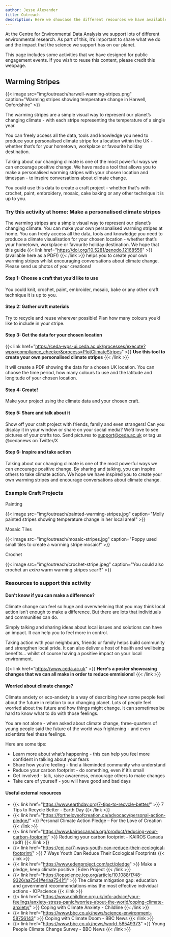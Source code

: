 ```yaml
---
author: Jesse Alexander
title: Outreach 
description: Here we showcase the different resources we have available!
---
```


At the Centre for Environmental Data Analysis we support lots of different environmental research. As part of this, it’s important to share what we do and the impact that the science we support has on our planet.

This page includes some activities that we have designed for public engagement events. If you wish to reuse this content, please credit this webpage.

## Warming Stripes

{{< image src="img/outreach/harwell-warming-stripes.png" caption="Warming stripes showing temperature change in Harwell, Oxfordshire" >}}

The warming stripes are a simple visual way to represent our planet’s changing climate - with each stripe representing the temperature of a single year.

You can freely access all the data, tools and knowledge you need to produce your personalised climate stripe for a location within the UK - whether that’s for your hometown, workplace or favourite holiday destination.

Talking about our changing climate is one of the most powerful ways we can encourage positive change. We have made a tool that allows you to make a personalised warming stripes with your chosen location and timespan - to inspire conversations about climate change.

You could use this data to create a craft project - whether that's with crochet, paint, embroidery, mosaic, cake baking or any other technique it is up to you.

### Try this activity at home: Make a personalised climate stripes

The warming stripes are a simple visual way to represent our planet’s changing climate. You can make your own personalised warming stripes at home.
You can freely access all the data, tools and knowledge you need to produce a climate visualisation for your chosen location - whether that’s your hometown, workplace or favourite holiday destination.
We hope that this guide {{< link href="https://doi.org/10.5281/zenodo.12168556" >}} (available here as a PDF!) {{< /link >}} helps you to create your own warming stripes whilst encouraging conversations about climate change. Please send us photos of your creations!

#### Step 1: Choose a craft that you’d like to use

You could knit, crochet, paint, embroider, mosaic, bake or any other craft technique it is up to you.

#### Step 2: Gather craft materials

Try to recycle and reuse wherever possible! Plan how many colours you’d like to include in your stripe.

#### Step 3: Get the data for your chosen location

{{< link href="https://ceda-wps-ui.ceda.ac.uk/processes/execute?wps=compliance_checker&process=PlotClimateStripes" >}} **Use this tool to create your own personalised climate stripes** {{< /link >}}

It will create a PDF showing the data for a chosen UK location. You can choose the time period, how many colours to use and the latitude and longitude of your chosen location.

#### Step 4: Create!

Make your project using the climate data and your chosen craft.

#### Step 5: Share and talk about it

Show off your craft project with friends, family and even strangers! Can you display it in your window or share on your social media? We’d love to see pictures of your crafts too.
Send pictures to support@ceda.ac.uk or tag us @cedanews on Twitter/X

#### Step 6: Inspire and take action

Talking about our changing climate is one of the most powerful ways we can encourage positive change. By sharing and talking, you can inspire others to take climate action.
We hope we have inspired you to create your own warming stripes and encourage conversations about climate change.

### Example Craft Projects

Painting

{{< image src="img/outreach/painted-warming-stripes.jpg" caption="Molly painted stripes showing temperature change in her local area!" >}}

Mosaic Tiles

{{< image src="img/outreach/mosaic-stripes.jpg" caption="Poppy used small tiles to create a warming stripe mosaic!" >}}

Crochet

{{< image src="img/outreach/crochet-stripe.jpeg" caption="You could also crochet an *extra* warm warming stripes scarf!" >}}

### Resources to support this activity

#### Don't know if you can make a difference?

Climate change can feel so huge and overwhelming that you may think local action isn’t enough to make a difference. But there are lots that individuals and communities can do.

Simply talking and sharing ideas about local issues and solutions can have an impact. It can help you to feel more in control.

Taking action with your neighbours, friends or family helps build community and strengthen local pride. It can also deliver a host of health and wellbeing benefits… whilst of course having a positive impact on your local environment.

{{< link href="https://www.ceda.ac.uk" >}} **Here's a poster showcasing changes that we can all make in order to reduce emmisions!** {{< /link >}}

#### Worried about climate change?

Climate anxiety or eco-anxiety is a way of describing how some people feel about the future in relation to our changing planet. Lots of people feel worried about the future and how things might change. It can sometimes be hard to know what to do with those feelings.

You are not alone - when asked about climate change, three-quarters of young people said the future of the world was frightening - and even scientists feel these feelings.

Here are some tips:

- Learn more about what’s happening - this can help you feel more confident in talking about your fears
- Share how you’re feeling - find a likeminded community who understand
- Reduce your carbon footprint - do something, even if it’s small
- Get involved - talk, raise awareness, encourage others to make changes
- Take care of yourself - you will have good and bad days

#### Useful external resources

- {{< link href="https://www.earthday.org/7-tips-to-recycle-better/" >}} 7 Tips to Recycle Better - Earth Day {{< /link >}}
- {{< link href="https://fortheloveofcreation.ca/advocacy/personal-action-pledge/" >}} Personal Climate Action Pledge – For the Love of Creation {{< /link >}}
- {{< link href="https://www.kairoscanada.org/product/reducing-your-carbon-footprint" >}} Reducing your carbon footprint - KAIROS Canada (pdf) {{< /link >}}
- {{< link href="https://cpj.ca/7-ways-youth-can-reduce-their-ecological-footprint/" >}} 7 Ways Youth Can Reduce Their Ecological Footprints {{< /link >}}
- {{< link href="https://www.edenproject.com/act/pledge" >}} Make a pledge, keep climate positive | Eden Project {{< /link >}}
- {{< link href="https://iopscience.iop.org/article/10.1088/1748-9326/aa7541#erlaa7541f1" >}} The climate mitigation gap: education and government recommendations miss the most effective individual actions - IOPscience {{< /link >}}
- {{< link href="https://www.childline.org.uk/info-advice/your-feelings/anxiety-stress-panic/worries-about-the-world/coping-climate-anxiety/" >}} Coping with Climate Anxiety - Childline {{< /link >}}
- {{< link href="https://www.bbc.co.uk/news/science-environment-58756143" >}} Coping with Climate Doom - BBC News {{< /link >}}
- {{< link href="https://www.bbc.co.uk/news/world-58549373" >}} Young People Climate Change Survey - BBC News {{< /link >}}
